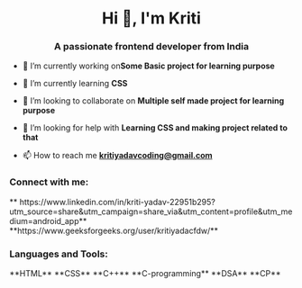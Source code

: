 <h1 align="center">Hi 👋, I'm Kriti</h1>
<h3 align="center">A passionate frontend developer from India</h3>

- 🔭 I’m currently working on**Some Basic project for learning purpose**

- 🌱 I’m currently learning **CSS**

- 👯 I’m looking to collaborate on **Multiple self made project for learning purpose**

- 🤝 I’m looking for help with **Learning CSS and making project related to that**

- 📫 How to reach me **kritiyadavcoding@gmail.com**

<h3 align="left">Connect with me:</h3>
<p align="left">
 ** https://www.linkedin.com/in/kriti-yadav-22951b295?utm_source=share&utm_campaign=share_via&utm_content=profile&utm_medium=android_app**
**https://www.geeksforgeeks.org/user/kritiyadacfdw/**
</p>

<h3 align="left">Languages and Tools:</h3>
<p align="left">
  **HTML**
  **CSS**
  **C++**
  **C-programming**
  **DSA**
  **CP**  
</p>



